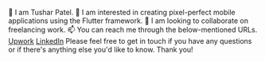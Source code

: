 👋 I am Tushar Patel.
👀 I am interested in creating pixel-perfect mobile applications using the Flutter framework.
💞️ I am looking to collaborate on freelancing work.
📫 You can reach me through the below-mentioned URLs.
[Upwork](https://www.upwork.com/fl/iamtusar/)
[LinkedIn](https://www.linkedin.com/in/iamtusar/)
Please feel free to get in touch if you have any questions or if there's anything else you'd like to know. Thank you!



